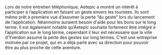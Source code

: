 Lors de notre entretien téléphonique, Aetepic a montré un intérêt à participer à l’application en faisant un geste envers les touristes. Ils sont même prêt à première vue d’assumer la perte “du geste” lors du lancement de l’application. Néanmoins auraient besoin d'aide pour les bons sur le long terme. Il est également notable qu’Aetepic souhaite fortement être intégré à l’application sur le long terme, cependant il leur est nécessaire que la ville d’Yverdon assume la perte des gestes sur long termes. C'est une entreprise motivée par ce projet, qui en a déjà parlé avec sa direction pour pouvoir être au plus proche de cette aventure. 